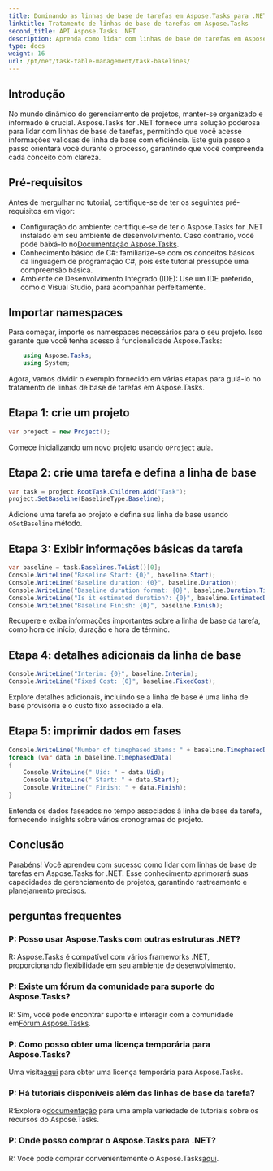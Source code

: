 ```yaml
---
title: Dominando as linhas de base de tarefas em Aspose.Tasks para .NET
linktitle: Tratamento de linhas de base de tarefas em Aspose.Tasks
second_title: API Aspose.Tasks .NET
description: Aprenda como lidar com linhas de base de tarefas em Aspose.Tasks for .NET com este tutorial abrangente. Aprimore suas habilidades de gerenciamento de projetos hoje!
type: docs
weight: 16
url: /pt/net/task-table-management/task-baselines/
---
```

## Introdução
No mundo dinâmico do gerenciamento de projetos, manter-se organizado e informado é crucial. Aspose.Tasks for .NET fornece uma solução poderosa para lidar com linhas de base de tarefas, permitindo que você acesse informações valiosas de linha de base com eficiência. Este guia passo a passo orientará você durante o processo, garantindo que você compreenda cada conceito com clareza.
## Pré-requisitos
Antes de mergulhar no tutorial, certifique-se de ter os seguintes pré-requisitos em vigor:
-  Configuração do ambiente: certifique-se de ter o Aspose.Tasks for .NET instalado em seu ambiente de desenvolvimento. Caso contrário, você pode baixá-lo no[Documentação Aspose.Tasks](https://reference.aspose.com/tasks/net/).
- Conhecimento básico de C#: familiarize-se com os conceitos básicos da linguagem de programação C#, pois este tutorial pressupõe uma compreensão básica.
- Ambiente de Desenvolvimento Integrado (IDE): Use um IDE preferido, como o Visual Studio, para acompanhar perfeitamente.
## Importar namespaces
Para começar, importe os namespaces necessários para o seu projeto. Isso garante que você tenha acesso à funcionalidade Aspose.Tasks:
```csharp
    using Aspose.Tasks;
    using System;
```
Agora, vamos dividir o exemplo fornecido em várias etapas para guiá-lo no tratamento de linhas de base de tarefas em Aspose.Tasks.
## Etapa 1: crie um projeto
```csharp
var project = new Project();
```
 Comece inicializando um novo projeto usando o`Project` aula.
## Etapa 2: crie uma tarefa e defina a linha de base
```csharp
var task = project.RootTask.Children.Add("Task");
project.SetBaseline(BaselineType.Baseline);
```
 Adicione uma tarefa ao projeto e defina sua linha de base usando o`SetBaseline` método.
## Etapa 3: Exibir informações básicas da tarefa
```csharp
var baseline = task.Baselines.ToList()[0];
Console.WriteLine("Baseline Start: {0}", baseline.Start);
Console.WriteLine("Baseline duration: {0}", baseline.Duration);
Console.WriteLine("Baseline duration format: {0}", baseline.Duration.TimeUnit);
Console.WriteLine("Is it estimated duration?: {0}", baseline.EstimatedDuration);
Console.WriteLine("Baseline Finish: {0}", baseline.Finish);
```
Recupere e exiba informações importantes sobre a linha de base da tarefa, como hora de início, duração e hora de término.
## Etapa 4: detalhes adicionais da linha de base
```csharp
Console.WriteLine("Interim: {0}", baseline.Interim);
Console.WriteLine("Fixed Cost: {0}", baseline.FixedCost);
```
Explore detalhes adicionais, incluindo se a linha de base é uma linha de base provisória e o custo fixo associado a ela.
## Etapa 5: imprimir dados em fases
```csharp
Console.WriteLine("Number of timephased items: " + baseline.TimephasedData.Count);
foreach (var data in baseline.TimephasedData)
{
    Console.WriteLine(" Uid: " + data.Uid);
    Console.WriteLine(" Start: " + data.Start);
    Console.WriteLine(" Finish: " + data.Finish);
}
```
Entenda os dados faseados no tempo associados à linha de base da tarefa, fornecendo insights sobre vários cronogramas do projeto.
## Conclusão
Parabéns! Você aprendeu com sucesso como lidar com linhas de base de tarefas em Aspose.Tasks for .NET. Esse conhecimento aprimorará suas capacidades de gerenciamento de projetos, garantindo rastreamento e planejamento precisos.
## perguntas frequentes
### P: Posso usar Aspose.Tasks com outras estruturas .NET?
R: Aspose.Tasks é compatível com vários frameworks .NET, proporcionando flexibilidade em seu ambiente de desenvolvimento.
### P: Existe um fórum da comunidade para suporte do Aspose.Tasks?
R: Sim, você pode encontrar suporte e interagir com a comunidade em[Fórum Aspose.Tasks](https://forum.aspose.com/c/tasks/15).
### P: Como posso obter uma licença temporária para Aspose.Tasks?
 Uma visita[aqui](https://purchase.aspose.com/temporary-license/) para obter uma licença temporária para Aspose.Tasks.
### P: Há tutoriais disponíveis além das linhas de base da tarefa?
 R:Explore o[documentação](https://reference.aspose.com/tasks/net/) para uma ampla variedade de tutoriais sobre os recursos do Aspose.Tasks.
### P: Onde posso comprar o Aspose.Tasks para .NET?
 R: Você pode comprar convenientemente o Aspose.Tasks[aqui](https://purchase.aspose.com/buy).